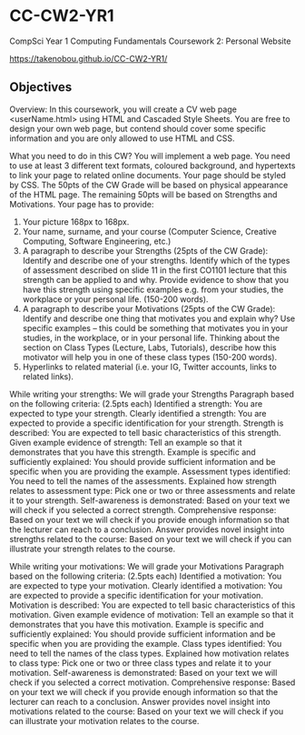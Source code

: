 # CC-CW2-YR1
CompSci Year 1 Computing Fundamentals Coursework 2: Personal Website

https://takenobou.github.io/CC-CW2-YR1/

## Objectives
Overview: In this coursework, you will create a CV web page <userName.html> using HTML and Cascaded Style Sheets. You are free to design your own web page, but contend should cover some specific information and you are only allowed to use HTML and CSS.

What you need to do in this CW? 
You will implement a web page. You need to use at least 3 different text formats, coloured background, and hypertexts to link your page to related online documents. Your page should be styled by CSS. The 50pts of the CW Grade will be based on physical appearance of the HTML page. The remaining 50pts will be based on Strengths and Motivations.  Your page has to provide:
1)	Your picture 168px to 168px. 
2)	Your name, surname, and your course (Computer Science, Creative Computing, Software Engineering, etc.)
3)	A paragraph to describe your Strengths (25pts of the CW Grade): Identify and describe one of your strengths. Identify which of the types of assessment described on slide 11 in the first CO1101 lecture that this strength can be applied to and why. Provide evidence to show that you have this strength using specific examples e.g. from your studies, the workplace or your personal life. (150-200 words).
4)	A paragraph to describe your Motivations (25pts of the CW Grade): Identify and describe one thing that motivates you and explain why? Use specific examples – this could be something that motivates you in your studies, in the workplace, or in your personal life. Thinking about the section on Class Types (Lecture, Labs, Tutorials), describe how this motivator will help you in one of these class types (150-200 words).
5)	Hyperlinks to related material (i.e. your IG, Twitter accounts, links to related links).




While writing your strengths: We will grade your Strengths Paragraph based on the following criteria: (2.5pts each)
Identified a strength: You are expected to type your strength.
Clearly identified a strength: You are expected to provide a specific identification for your strength.
Strength is described: You are expected to tell basic characteristics of this strength.
Given example evidence of strength: Tell an example so that it demonstrates that you have this strength.
Example is specific and sufficiently explained: You should provide sufficient information and be specific when you are providing the example.
Assessment types identified: You need to tell the names of the assessments.
Explained how strength relates to assessment type: Pick one or two or three assessments and relate it to your strength.
Self-awareness is demonstrated: Based on your text we will check if you selected a correct strength.
Comprehensive response: Based on your text we will check if you provide enough information so that the lecturer can reach to a conclusion.
Answer provides novel insight into strengths related to the course: Based on your text we will check if you can illustrate your strength relates to the course. 

While writing your motivations: We will grade your Motivations Paragraph based on the following criteria: (2.5pts each)
Identified a motivation: You are expected to type your motivation.
Clearly identified a motivation: You are expected to provide a specific identification for your motivation.
Motivation is described: You are expected to tell basic characteristics of this motivation.
Given example evidence of motivation: Tell an example so that it demonstrates that you have this motivation.
Example is specific and sufficiently explained: You should provide sufficient information and be specific when you are providing the example.
Class types identified: You need to tell the names of the class types.
Explained how motivation relates to class type: Pick one or two or three class types and relate it to your motivation.
Self-awareness is demonstrated: Based on your text we will check if you selected a correct motivation.
Comprehensive response: Based on your text we will check if you provide enough information so that the lecturer can reach to a conclusion.
Answer provides novel insight into motivations related to the course: Based on your text we will check if you can illustrate your motivation relates to the course.
